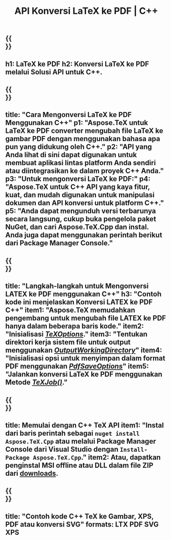 ﻿---
translation: true
template: /_templates/_conversion-child-cpp.md
title: API Konversi LaTeX ke PDF | C++
description: Fungsi konversi LaTeX ke PDF. Integrasikan pustaka C++ lokal ini ke dalam proyek Anda atau gunakan aplikasi lintas platform untuk mengonversi LaTeX ke PDF.
keywords: lateks ke pdf api cpp, latex2pdf mengintegrasikan c++
url: /cpp/conversion/latex-to-pdf/
family: tex
platformtag: cpp
feature: conversion
informat: LATEX
outformat: PDF
otherformats: BMP PNG JPEG TIFF SVG XPS
---

{{<section banner>}}
---
h1: LaTeX ke PDF
h2: Konversi LaTeX ke PDF melalui Solusi API untuk C++.
---

{{<section overview>}}
---
title: "Cara Mengonversi LaTeX ke PDF Menggunakan C++"
p1: "Aspose.TeX untuk LaTeX ke PDF converter mengubah file LaTeX ke gambar PDF dengan menggunakan bahasa apa pun yang didukung oleh C++."
p2: "API yang Anda lihat di sini dapat digunakan untuk membuat aplikasi lintas platform Anda sendiri atau diintegrasikan ke dalam proyek C++ Anda."
p3: "Untuk mengonversi LaTeX ke PDF:"
p4: "Aspose.TeX untuk C++ API yang kaya fitur, kuat, dan mudah digunakan untuk manipulasi dokumen dan API konversi untuk platform C++."
p5: "Anda dapat mengunduh versi terbarunya secara langsung, cukup buka pengelola paket NuGet, dan cari Aspose.TeX.Cpp dan instal. Anda juga dapat menggunakan perintah berikut dari Package Manager Console."
---

{{<section feature1>}}
---
title: "Langkah-langkah untuk Mengonversi LATEX ke PDF menggunakan C++"
h3: "Contoh kode ini menjelaskan Konversi LATEX ke PDF C++"
item1: "Aspose.TeX memudahkan pengembang untuk mengubah file LATEX ke PDF hanya dalam beberapa baris kode."
item2: "Inisialisasi [*TeXOptions*](https://reference.aspose.com/tex/cpp/class/aspose.te_x.te_x_options)."
item3: "Tentukan direktori kerja sistem file untuk output menggunakan [*OutputWorkingDirectory*](https://reference.aspose.com/tex/cpp/class/aspose.te_x.te_x_options#aa4f4ea6dab7db5ba1b40800495f16f63)"
item4: "Inisialisasi opsi untuk menyimpan dalam format PDF menggunakan [*PdfSaveOptions*](https://reference.aspose.com/tex/cpp/class/aspose.te_x.presentation.image.pdf_save_options)"
item5: "Jalankan konversi LaTeX ke PDF menggunakan Metode [*TeXJob()*](https://reference.aspose.com/tex/cpp/class/aspose.te_x.te_x_job)."
---

{{<section feature2>}}
---
title: Memulai dengan C++ TeX API
item1: "Instal dari baris perintah sebagai ```nuget install Aspose.TeX.Cpp``` atau melalui Package Manager Console dari Visual Studio dengan ```Install-Package Aspose.TeX.Cpp```."
item2: Atau, dapatkan penginstal MSI offline atau DLL dalam file ZIP dari [downloads](https://downloads.aspose.com/tex/cpp).
---

{{<section widget>}}
---
title: "Contoh kode C++ TeX ke Gambar, XPS, PDF atau konversi SVG"
formats: LTX PDF SVG XPS
---
